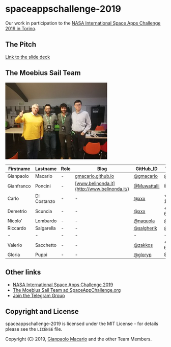 # spaceappschallenge-2019

Our work in participation to the [NASA International Space Apps Challenge 2019 in Torino](https://www.i3p.it/article/nasa-space-apps-challenge-torino).

## The Pitch

[Link to the slide deck](https://slides.com/gianpaolomacario/moebius-sail/fullscreen?token=NgdlLPBl)

## The Moebius Sail Team

![Moebius Sail Team](images/2019-10-19-team.jpg)

| Firstname  | Lastname    | Role | Blog | GitHub_ID                                  | Telegram_ID   |
|------------|-------------|------|------|--------------------------------------------|---------------|
| Gianpaolo  | Macario     | -    | [gmacario.github.io](https://gmacario.github.io/) | [@gmacario](https://github.com/gmacario) | @gmacario |
| Gianfranco | Poncini     | -    | [www.belinonda.it](http://www.belinonda.it/) | [@Muwattalli](https://github.com/Muwattalli) | @Togodumno |
| Carlo      | Di Costanzo | -    | -    | [@xxx](https://github.com/xxx)             | +39-327-1694837 |
| Demetrio   | Scuncia     | -    | -    | [@xxx](https://github.com/xxx)             | +39-349-6000209 |
| Nicolo'    | Lombardo    | -    | -    | [@naquola](https://github.com/naquola)     | @naquola        |
| Riccardo   | Salgarella  | -    | -    | [@salgherik](https://github.com/salgherik) | @salgherik      |
| -          | -           | -    | -    | -                                          | -               |
| Valerio    | Sacchetto   | -    | -    | [@zakkos](https://github.com/zakkos)       | +39-347-6548260 |
| Gloria     | Puppi       | -    | -    | [@gloryp](https://github.com/gloryp)       | @Gloria_Py      |

## Other links

* [NASA International Space Apps Challenge 2019](https://www.spaceappschallenge.org/)
* [The Moebius Sail Team ad SpaceAppChallenge.org](https://2019.spaceappschallenge.org/challenges/our-moon/eeny-meeny-miney-sample/teams/moebius-sail/project)
* [Join the Telegram Group](https://t.me/joinchat/CTVnjReaQF0oVPnUsCVS7g)

## Copyright and License

spaceappschallenge-2019 is licensed under the MIT License - for details please see the `LICENSE` file.

Copyright (C) 2019, [Gianpaolo Macario](http://gmacario.github.io/) and the other Team Members.

<!-- EOF -->
